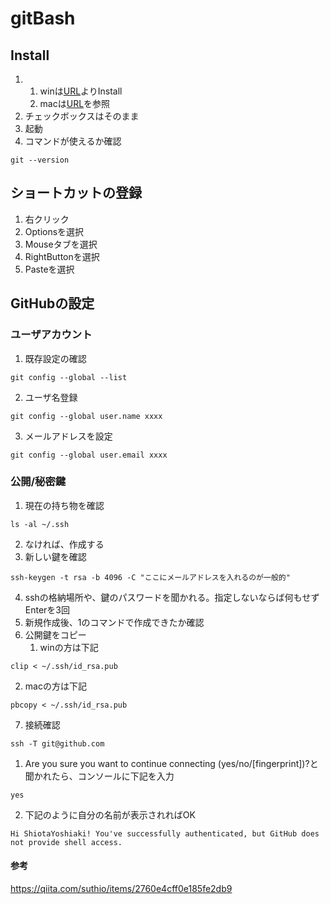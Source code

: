 # gitBash

## Install

1. 
   1. winは[URL](https://gitforwindows.org/)よりInstall
   2. macは[URL](https://tracpath.com/bootcamp/git-install-to-mac.html#)を参照
2. チェックボックスはそのまま
3. 起動
4. コマンドが使えるか確認

```
git --version
```

## ショートカットの登録
1. 右クリック
2. Optionsを選択
3. Mouseタブを選択
4. RightButtonを選択
5. Pasteを選択

## GitHubの設定

### ユーザアカウント
1. 既存設定の確認

```
git config --global --list
```

2. ユーザ名登録

```
git config --global user.name xxxx
```

3. メールアドレスを設定

```
git config --global user.email xxxx
```

### 公開/秘密鍵



1. 現在の持ち物を確認   

```
ls -al ~/.ssh
```

2. なければ、作成する
3. 新しい鍵を確認

```
ssh-keygen -t rsa -b 4096 -C "ここにメールアドレスを入れるのが一般的"
```

4. sshの格納場所や、鍵のパスワードを聞かれる。指定しないならば何もせずEnterを3回
5. 新規作成後、1のコマンドで作成できたか確認
6. 公開鍵をコピー
   1. winの方は下記

```
clip < ~/.ssh/id_rsa.pub
```

   2. macの方は下記
```
pbcopy < ~/.ssh/id_rsa.pub
```

7. 接続確認

```
ssh -T git@github.com
```

   1. Are you sure you want to continue connecting (yes/no/[fingerprint])?と聞かれたら、コンソールに下記を入力

```
yes
```

   2. 下記のように自分の名前が表示されればOK

```
Hi ShiotaYoshiaki! You've successfully authenticated, but GitHub does not provide shell access.
```


#### 参考

https://qiita.com/suthio/items/2760e4cff0e185fe2db9

